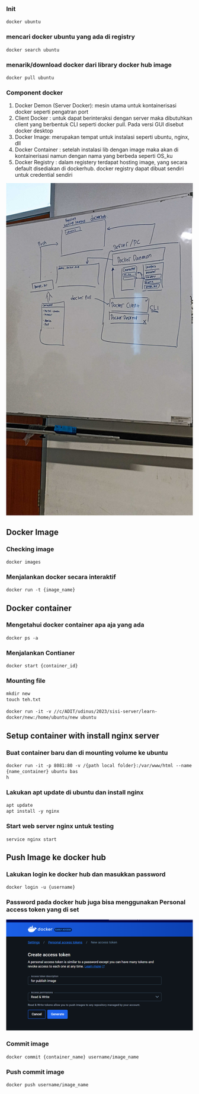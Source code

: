 ### Init

```
docker ubuntu
```

### mencari docker ubuntu yang ada di registry

```
docker search ubuntu
```

### menarik/download docker dari library docker hub image

```
docker pull ubuntu
```

### Component docker

1. Docker Demon (Server Docker): mesin utama untuk kontainerisasi docker seperti pengatran port
2. Client Docker : untuk dapat berinteraksi dengan server maka dibutuhkan client yang berbentuk CLI seperti docker pull. Pada versi GUI disebut docker desktop
3. Docker Image: merupakan tempat untuk instalasi seperti ubuntu, nginx, dll
4. Docker Container : setelah instalasi lib dengan image maka akan di kontainerisasi namun dengan nama yang berbeda seperti OS_ku
5. Docker Registry : dalam registery terdapat hosting image, yang secara default disediakan di dockerhub. docker registry dapat dibuat sendiri untuk credential sendiri

![Learning Docker](img-learning/docker-learning.jpg)

## Docker Image

### Checking image

```
docker images
```

### Menjalankan docker secara interaktif

```
docker run -t {image_name}
```

## Docker container

### Mengetahui docker container apa aja yang ada

```
docker ps -a
```

### Menjalankan Contianer

```
docker start {container_id}
```

### Mounting file

```
mkdir new
touch teh.txt

docker run -it -v //c/ADIT/udinus/2023/sisi-server/learn-docker/new:/home/ubuntu/new ubuntu
```

## Setup container with install nginx server

### Buat container baru dan di mounting volume ke ubuntu

```
docker run -it -p 8081:80 -v /{path local folder}:/var/www/html --name {name_container} ubuntu bas
h
```

### Lakukan apt update di ubuntu dan install nginx

```
apt update
apt install -y nginx
```

### Start web server nginx untuk testing

```
service nginx start
```

## Push Image ke docker hub

### Lakukan login ke docker hub dan masukkan password

```
docker login -u {username}
```

### Password pada docker hub juga bisa menggunakan Personal access token yang di set

![Docker Hub Personal Token](img-learning/personal-access-token.png)

### Commit image

```
docker commit {container_name} username/image_name
```

### Push commit image

```
docker push username/image_name
```
